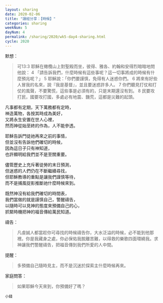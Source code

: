 ```yaml
---
layout: sharing
date: 2020-02-06
title: "讀經分享：【時候】"
categories: sharing
weekNum: 5
dayNum: 4
permalink: /sharing/2020/wk5-day4-sharing.html
cycle: 2020
---  
```


默想：
>可13:3 耶穌在橄欖山上對聖殿而坐，彼得、雅各、約翰和安得烈暗暗地問他說： 4 「請告訴我們，什麼時候有這些事呢？這一切事將成的時候有什麼預兆呢？」 5 耶穌說：「你們要謹慎，免得有人迷惑你們。 6 將來有好些人冒我的名來，說『我是基督』，並且要迷惑許多人。 7 你們聽見打仗和打仗的風聲，不要驚慌，這些事是必須有的，只是末期還沒有到。 8 民要攻打民，國要攻打國，多處必有地震、饑荒，這都是災難的起頭。  
  
凡事都有定期，天下萬務都有定時，  
神造萬物，各按其時成為美好，  
又將永生安置在世人心裡，  
然而神從始至終的作為，人不能參透。  

耶穌告訴門徒祂再來之前的事情，  
但並沒有告訴他們確切的時候，  
因為這日子只有神知道，  
也許顯明給我們並不是至關重要。  

儘管歷史上充斥著徒勞的末日預測，  
但迷惑的人們仍在不斷繼續尋找，  
但耶穌教導的重點是讓我們謹慎等待，  
而不是捕風捉影推斷祂什麼時候來到。  

既然神沒有給我們確切的時間表，  
我們當做的就是謹慎自己，警醒禱告，  
以隨時可以見神的態度來預備自己的心，  
抓緊時機把神的福音傳給萬民知道。  

禱告：
>凡虔誠人都當趁你可尋找的時候禱告你，大水泛溢的時候，必不能到他那裡。你是我藏身之處，你必保佑我脫離苦難，以得救的樂歌四面環繞我。求神讓我們警醒禱告，把福音傳到我們所愛的人中間。  

提醒：
>多預備自己隨時見主，而不是沉迷於探索主什麼時候再來。  

家庭問答：
>如果耶穌今天來到，你預備好了嗎？  

`小錢`  
